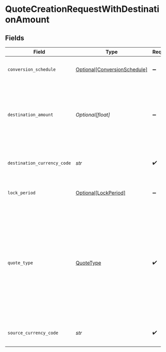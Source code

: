 # QuoteCreationRequestWithDestinationAmount


## Fields

| Field                                                                                                                                                                                                                                                 | Type                                                                                                                                                                                                                                                  | Required                                                                                                                                                                                                                                              | Description                                                                                                                                                                                                                                           | Example                                                                                                                                                                                                                                               |
| ----------------------------------------------------------------------------------------------------------------------------------------------------------------------------------------------------------------------------------------------------- | ----------------------------------------------------------------------------------------------------------------------------------------------------------------------------------------------------------------------------------------------------- | ----------------------------------------------------------------------------------------------------------------------------------------------------------------------------------------------------------------------------------------------------- | ----------------------------------------------------------------------------------------------------------------------------------------------------------------------------------------------------------------------------------------------------- | ----------------------------------------------------------------------------------------------------------------------------------------------------------------------------------------------------------------------------------------------------- |
| `conversion_schedule`                                                                                                                                                                                                                                 | [Optional[ConversionSchedule]](../../models/shared/conversionschedule.md)                                                                                                                                                                             | :heavy_minus_sign:                                                                                                                                                                                                                                    | The time period after which the conversion should be settled.                                                                                                                                                                                         | immediate                                                                                                                                                                                                                                             |
| `destination_amount`                                                                                                                                                                                                                                  | *Optional[float]*                                                                                                                                                                                                                                     | :heavy_minus_sign:                                                                                                                                                                                                                                    | The amount needed in the destination currency. This value is for reference only and will not be used as the actual conversion amount.                                                                                                                 | 13.42                                                                                                                                                                                                                                                 |
| `destination_currency_code`                                                                                                                                                                                                                           | *str*                                                                                                                                                                                                                                                 | :heavy_check_mark:                                                                                                                                                                                                                                    | 3-letter [ISO-4217 currency code](https://www.iso.org/iso-4217-currency-codes.html) for the destination amount.                                                                                                                                       | SGD                                                                                                                                                                                                                                                   |
| `lock_period`                                                                                                                                                                                                                                         | [Optional[LockPeriod]](../../models/shared/lockperiod.md)                                                                                                                                                                                             | :heavy_minus_sign:                                                                                                                                                                                                                                    | The duration for which the quote remains valid after creation.                                                                                                                                                                                        | 15_mins                                                                                                                                                                                                                                               |
| `quote_type`                                                                                                                                                                                                                                          | [QuoteType](../../models/shared/quotetype.md)                                                                                                                                                                                                         | :heavy_check_mark:                                                                                                                                                                                                                                    | The type of the quote.<br/>  * `balance_transfer`: Quote for transferring the balance from one currency to another within the same customer wallet.<br/>  * `payout`: Quote for transferring money to a registered beneficiary's wallet in another currency.<br/> |                                                                                                                                                                                                                                                       |
| `source_currency_code`                                                                                                                                                                                                                                | *str*                                                                                                                                                                                                                                                 | :heavy_check_mark:                                                                                                                                                                                                                                    | 3-letter [ISO-4217 currency code](https://www.iso.org/iso-4217-currency-codes.html) for the source amount.                                                                                                                                            | USD                                                                                                                                                                                                                                                   |